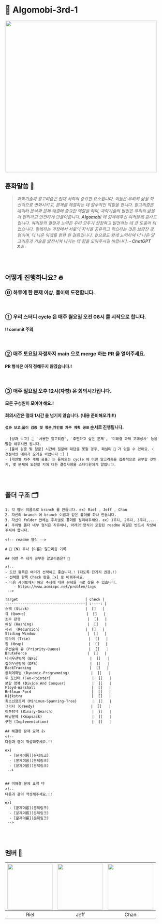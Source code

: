 # 🤖 Algomobi-3rd-1

<div align='center'>

<img src=https://github.com/mobi-social/algomobi-3rd-1/assets/50646145/5f9e687a-7432-4b68-bf1f-dadfce3576d5 width='500'>

</div>

## 훈화말씀 🫡

<div align="center">


</div>

> _과학기술과 알고리즘은 현대 사회의 중요한 요소입니다. 이들은 우리의 삶을 혁신적으로 변화시키고, 문제를 해결하는 데 필수적인 역할을 합니다. 알고리즘은 데이터 분석과 문제 해결에 중요한 역할을 하며, 과학기술의 발전은 우리의 삶을 더 편리하고 안전하게 만들어줍니다. **Algomobi** 에 함께해주신 여러분께 감사드립니다. 여러분의 열정과 노력은 우리 모두가 성장하고 발전하는 데 큰 도움이 되었습니다. 함께하는 과정에서 서로의 지식을 공유하고 학습하는 것은 보람찬 경험이며, 더 나은 미래를 향한 한 걸음입니다. 앞으로도 함께 노력하여 더 나은 알고리즘과 기술을 발전시켜 나가는 데 힘을 모아주시길 바랍니다. **- ChatGPT 3.5 -**_

<br/>
<br/>

## 어떻게 진행하나요? 🔥

### ⓪ 하루에 한 문제 이상, 풀이에 도전합니다.

<br/>

### ① 우리 스터디 cycle 은 매주 월요일 오전 06시 를 시작으로 합니다.
#### ‼️ commit 주의

<br/>

### ② 매주 토요일 자정까지 main 으로 merge 하는 PR 을 열어주세요.
#### PR 형식은 아직 정해두지 않겠습니다.!

<br/>

### ③ 매주 일요일 오후 12시(자정) 은 회의시간입니다.
#### 모든 구성원이 모여야 해요.!
#### 회의시간은 절대 **1시간** 을 넘기지 않습니다. (내용 준비해오기!!!)
#### `성과 보고`,`풀이 검증 및 청문`,`개인별 차주 계획 공표` 순서로 진행됩니다.
    - [성과 보고] 는 '사용한 알고리즘', '추천하고 싶은 문제', '미해결 과제 고해성사' 등을 말씀 해주시면 됩니다.
    - [풀이 검증 및 청문] 시간에 질문에 대답을 못할 경우, 패널티 🤑 가 있을 수 있어요. ( 건설적인 대화가 오가길 바랍니다 :] )
    - [개인별 차주 계획 공표] 는 돌아오는 cycle 에 어떤 알고리즘을 집중적으로 공부할 것인지, 몇 문제에 도전할 지에 대한 결정사항을 스터디원에게 알립니다.
 

<br/>
<br/>


## 폴더 구조 🗂️

```
1. 각 멤버 이름으로 branch 를 만듭니다. ex) Riel , Jeff , Chan
2. 자신의 branch 에 branch 이름과 같은 폴더를 하나 만듭니다.
3. 자신의 folder 안에는 주차별로 폴더를 정리해주세요. ex) 1주차, 2주차, 3주차,....
4. 주차별 폴더 내부 형식은 자유이나, 아래의 양식이 포함된 readme 파일은 반드시 작성해주셔야 합니다.
```


```
<!-- readme 양식 -->

# 📝 {N} 주차 {이름} 알고리즘 기록 

## 이번 주 내가 공부한 알고리즘은? 🎯

<!--
- 도전 항목은 여러개 선택해도 좋습니다.! (되도록 한가지 권장.!)
- 선택한 항목 Check 란을 [x] 로 바꿔주세요.
- 다음 사이트에서 해당 주제에 대한 문제를 바로 찾을 수 있습니다.
    - https://www.acmicpc.net/problem/tags
 -->

Target                               | Check |
-------------------------------------| :----: |
스택 (Stack)                          |  []   |
큐 (Queue)                            |  []   |
소수 판정                               |  []   |
해싱 (Hashing)                         |  []   |
재귀 	(Recursion)                     |  []   |
Sliding Window                        |  []   |
트라이 (Trie)                           |  []   |
힙 (Heap)                              |  []   |
우선순위 큐 (Priority-Queue)             |  []   |
BruteForce                            |  []   |
너비우선탐색 (BFS)                        |  []   |
깊이우선탐색 (DFS)                        |  []   |
BackTracking                           |  []   |
동적계획법 (Dynamic-Programming)          |  []   |
두 포인터 (Two-Pointer)                   |  []   |
분할 정복 (Divide And Conquer)            |  []   |
Floyd-Warshall                          |  []   |
Bellman-Ford                            |  []   |
Dijkstra                                |  []   |
최소신장트리 (Minimum-Spanning-Tree)       |  []   |
그리디 (Greedy)                          |  []   |
이분탐색 (Binary-Search)                  |  []   |
배낭문제 (Knapsack)                       |  []   |
구현 (Implementation)                    |  []   |

## 해결한 문제 요약 👍
<!--
다음과 같이 작성해주세요.!!

ex)
  - [문제이름](문제링크)
  - [문제이름](문제링크)
  - [문제이름](문제링크)
 -->


## 미해결 문제 요약 👎
<!--
다음과 같이 작성해주세요.!!

ex)
  - [문제이름](문제링크)
  - [문제이름](문제링크)
  - [문제이름](문제링크)
 -->

```

<br/>
<br/>


## 멤버 🤦

| <a href="https://github.com/keeprok"><img src="https://avatars.githubusercontent.com/u/140785214?v=4" width="150" height="150"/></a> | <a href="https://github.com/TransparentDeveloper"><img src="https://avatars.githubusercontent.com/u/50646145?v=4" width="150" height="150"/></a> | <a href="https://github.com/snkchan"><img src="https://avatars.githubusercontent.com/u/144839872?v=4" width="150" height="150"/></a> |
| :--: | :--: | :--: |
| Riel | Jeff | Chan | 

